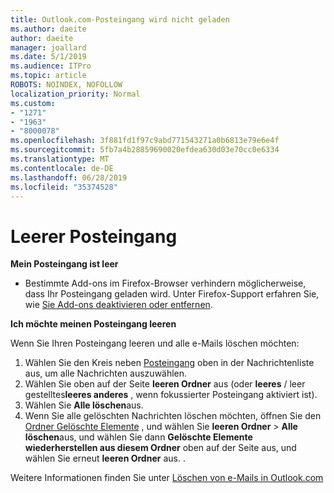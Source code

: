 ```yaml
---
title: Outlook.com-Posteingang wird nicht geladen
ms.author: daeite
author: daeite
manager: joallard
ms.date: 5/1/2019
ms.audience: ITPro
ms.topic: article
ROBOTS: NOINDEX, NOFOLLOW
localization_priority: Normal
ms.custom:
- "1271"
- "1963"
- "8000078"
ms.openlocfilehash: 3f881fd1f97c9abd771543271a0b6813e79e6e4f
ms.sourcegitcommit: 5fb7a4b28859690020efdea630d03e70cc0e6334
ms.translationtype: MT
ms.contentlocale: de-DE
ms.lasthandoff: 06/28/2019
ms.locfileid: "35374528"
---
```

# <a name="empty-inbox"></a>Leerer Posteingang

**Mein Posteingang ist leer**

- Bestimmte Add-ons im Firefox-Browser verhindern möglicherweise, dass Ihr Posteingang geladen wird. Unter Firefox-Support erfahren Sie, wie [Sie Add-ons deaktivieren oder entfernen](https://support.mozilla.org/kb/disable-or-remove-add-ons).

**Ich möchte meinen Posteingang leeren**

Wenn Sie Ihren Posteingang leeren und alle e-Mails löschen möchten:

1. Wählen Sie den Kreis neben [Posteingang](https://outlook.live.com/mail/inbox) oben in der Nachrichtenliste aus, um alle Nachrichten auszuwählen.
1. Wählen Sie oben auf der Seite **leeren Ordner** aus (oder **leeres** / leer gestelltes**leeres anderes** , wenn fokussierter Posteingang aktiviert ist).
1. Wählen Sie **Alle löschen**aus.
1. Wenn Sie alle gelöschten Nachrichten löschen möchten, öffnen Sie den [Ordner Gelöschte Elemente](https://outlook.live.com/mail/deleteditems) , und wählen Sie **leeren Ordner** > **Alle löschen**aus, und wählen Sie dann **Gelöschte Elemente wiederherstellen aus diesem Ordner** oben auf der Seite aus, und wählen Sie erneut **leeren Ordner** aus. .

Weitere Informationen finden Sie unter [Löschen von e-Mails in Outlook.com](https://support.office.com/article/a9b63739-5392-412a-8e9a-d4b02708dee4)